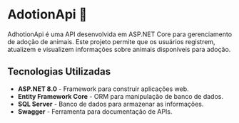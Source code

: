 # AdotionApi 🐾

AdhotionApi é uma API desenvolvida em ASP.NET Core para gerenciamento de adoção de animais. Este projeto permite que os usuários registrem, atualizem e visualizem informações sobre animais disponíveis para adoção.

## Tecnologias Utilizadas

- **ASP.NET 8.0** - Framework para construir aplicações web.
- **Entity Framework Core** - ORM para manipulação de banco de dados.
- **SQL Server** - Banco de dados para armazenar as informações.
- **Swagger** - Ferramenta para documentação de APIs.

